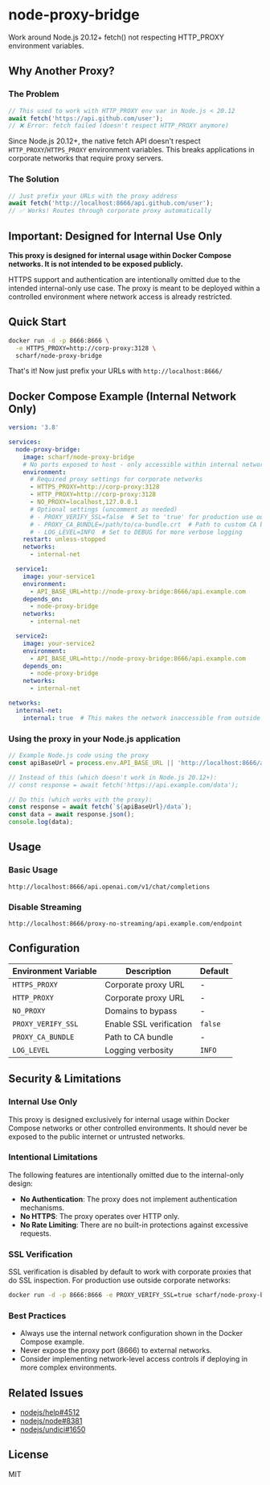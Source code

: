 # node-proxy-bridge

Work around Node.js 20.12+ fetch() not respecting HTTP_PROXY environment variables.

## Why Another Proxy?

### The Problem

```javascript
// This used to work with HTTP_PROXY env var in Node.js < 20.12
await fetch('https://api.github.com/user');
// ❌ Error: fetch failed (doesn't respect HTTP_PROXY anymore)
```

Since Node.js 20.12+, the native fetch API doesn't respect `HTTP_PROXY`/`HTTPS_PROXY` environment variables. This breaks applications in corporate networks that require proxy servers.

### The Solution

```javascript
// Just prefix your URLs with the proxy address
await fetch('http://localhost:8666/api.github.com/user');
// ✅ Works! Routes through corporate proxy automatically
```

## Important: Designed for Internal Use Only

**This proxy is designed for internal usage within Docker Compose networks. It is not intended to be exposed publicly.**

HTTPS support and authentication are intentionally omitted due to the intended internal-only use case. The proxy is meant to be deployed within a controlled environment where network access is already restricted.

## Quick Start

```bash
docker run -d -p 8666:8666 \
  -e HTTPS_PROXY=http://corp-proxy:3128 \
  scharf/node-proxy-bridge
```

That's it! Now just prefix your URLs with `http://localhost:8666/`

## Docker Compose Example (Internal Network Only)

```yaml
version: '3.8'

services:
  node-proxy-bridge:
    image: scharf/node-proxy-bridge
    # No ports exposed to host - only accessible within internal network
    environment:
      # Required proxy settings for corporate networks
      - HTTPS_PROXY=http://corp-proxy:3128
      - HTTP_PROXY=http://corp-proxy:3128
      - NO_PROXY=localhost,127.0.0.1
      # Optional settings (uncomment as needed)
      # - PROXY_VERIFY_SSL=false  # Set to 'true' for production use outside corporate networks
      # - PROXY_CA_BUNDLE=/path/to/ca-bundle.crt  # Path to custom CA bundle if needed
      # - LOG_LEVEL=INFO  # Set to DEBUG for more verbose logging
    restart: unless-stopped
    networks:
      - internal-net

  service1:
    image: your-service1
    environment:
      - API_BASE_URL=http://node-proxy-bridge:8666/api.example.com
    depends_on:
      - node-proxy-bridge
    networks:
      - internal-net

  service2:
    image: your-service2
    environment:
      - API_BASE_URL=http://node-proxy-bridge:8666/api.example.com
    depends_on:
      - node-proxy-bridge
    networks:
      - internal-net

networks:
  internal-net:
    internal: true  # This makes the network inaccessible from outside Docker
```

### Using the proxy in your Node.js application

```javascript
// Example Node.js code using the proxy
const apiBaseUrl = process.env.API_BASE_URL || 'http://localhost:8666/api.example.com';

// Instead of this (which doesn't work in Node.js 20.12+):
// const response = await fetch('https://api.example.com/data');

// Do this (which works with the proxy):
const response = await fetch(`${apiBaseUrl}/data`);
const data = await response.json();
console.log(data);
```

## Usage

### Basic Usage
```
http://localhost:8666/api.openai.com/v1/chat/completions
```

### Disable Streaming
```
http://localhost:8666/proxy-no-streaming/api.example.com/endpoint
```

## Configuration

| Environment Variable | Description | Default |
|---------------------|-------------|---------|
| `HTTPS_PROXY` | Corporate proxy URL | - |
| `HTTP_PROXY` | Corporate proxy URL | - |
| `NO_PROXY` | Domains to bypass | - |
| `PROXY_VERIFY_SSL` | Enable SSL verification | `false` |
| `PROXY_CA_BUNDLE` | Path to CA bundle | - |
| `LOG_LEVEL` | Logging verbosity | `INFO` |

## Security & Limitations

### Internal Use Only
This proxy is designed exclusively for internal usage within Docker Compose networks or other controlled environments. It should never be exposed to the public internet or untrusted networks.

### Intentional Limitations
The following features are intentionally omitted due to the internal-only design:

- **No Authentication**: The proxy does not implement authentication mechanisms.
- **No HTTPS**: The proxy operates over HTTP only.
- **No Rate Limiting**: There are no built-in protections against excessive requests.

### SSL Verification
SSL verification is disabled by default to work with corporate proxies that do SSL inspection. For production use outside corporate networks:

```bash
docker run -d -p 8666:8666 -e PROXY_VERIFY_SSL=true scharf/node-proxy-bridge
```

### Best Practices
- Always use the internal network configuration shown in the Docker Compose example.
- Never expose the proxy port (8666) to external networks.
- Consider implementing network-level access controls if deploying in more complex environments.

## Related Issues

- [nodejs/help#4512](https://github.com/nodejs/help/issues/4512)
- [nodejs/node#8381](https://github.com/nodejs/node/issues/8381)
- [nodejs/undici#1650](https://github.com/nodejs/undici/issues/1650)

## License

MIT
